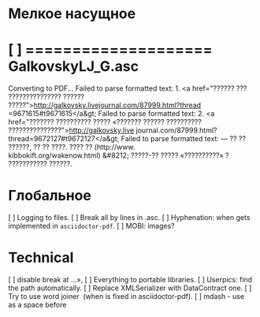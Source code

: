 ﻿# Мелкое насущное




[ ] ====================
GalkovskyLJ_G.asc
====================
Converting to PDF...
Failed to parse formatted text: 1. &lt;a href="?????? ??? ??????????????? ??????
?????"&gt;<a href="http://galkovsky.livejournal.com/87999.html?thread=9671615#t9
671615&lt;/a&gt" class="bare">http://galkovsky.livejournal.com/87999.html?thread
=9671615#t9671615&lt;/a&gt</a>;
Failed to parse formatted text: 2. &lt;a href="??????? ?????????? ????? «???????
 ?????? ?????????? ???????????????"&gt;<a href="http://galkovsky.livejournal.com
/87999.html?thread=9672127#t9672127&lt;/a&gt" class="bare">http://galkovsky.live
journal.com/87999.html?thread=9672127#t9672127&lt;/a&gt</a>;
Failed to parse formatted text: &#8212; ?? ?? ??????, ?? ?? ????. ???? ?? (<a hr
ef="http://www.kibbokift.org/wakenow.html)&#160;&#8212" class="bare">http://www.
kibbokift.org/wakenow.html)&#160;&#8212</a>; ?????-?? ????? «??????????» ?&#160;
??????????? ??????.

# Глобальное

[ ] Logging to files.
[ ] Break all by lines in .asc.
[ ] Hyphenation: when gets implemented in `asciidoctor-pdf`.
[ ] MOBI: images?

# Technical

[ ] disable break at ...»,
[ ] Everything to portable libraries.
[ ] Userpics: find the path automatically.
[ ] Replace XMLSerializer with DataContract one.
[ ] Try to use word joiner &#8288; (when is fixed in asciidoctor-pdf).
[ ] mdash - use &#8239; as a space before